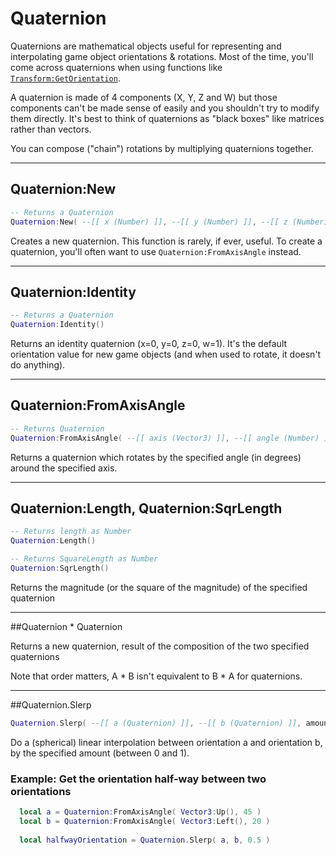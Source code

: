 # Quaternion

Quaternions are mathematical objects useful for representing and interpolating game object orientations & rotations. Most of the time, you'll come across quaternions when using functions like [```Transform:GetOrientation```](../Transform.md).

A quaternion is made of 4 components (X, Y, Z and W) but those components can't be made sense of easily and you shouldn't try to modify them directly. It's best to think of quaternions as "black boxes" like matrices rather than vectors.

You can compose ("chain") rotations by multiplying quaternions together.

----
## Quaternion:New

```lua
-- Returns a Quaternion
Quaternion:New( --[[ x (Number) ]], --[[ y (Number) ]], --[[ z (Number) ]], --[[ w (Number) ]] )
```
Creates a new quaternion. This function is rarely, if ever, useful. To create a quaternion, you'll often want to use ```Quaternion:FromAxisAngle``` instead.

----
## Quaternion:Identity
```lua
-- Returns a Quaternion
Quaternion:Identity()
```

Returns an identity quaternion (x=0, y=0, z=0, w=1). It's the default orientation value for new game objects (and when used to rotate, it doesn't do anything).

----
## Quaternion:FromAxisAngle

```lua
-- Returns Quaternion
Quaternion:FromAxisAngle( --[[ axis (Vector3) ]], --[[ angle (Number) ]] )
```

Returns a quaternion which rotates by the specified angle (in degrees) around the specified axis.

----
## Quaternion:Length, Quaternion:SqrLength

```lua
-- Returns length as Number
Quaternion:Length()

-- Returns SquareLength as Number
Quaternion:SqrLength()
```

Returns the magnitude (or the square of the magnitude) of the specified quaternion

----
##Quaternion * Quaternion

Returns a new quaternion, result of the composition of the two specified quaternions

Note that order matters, A * B isn't equivalent to B * A for quaternions.

----
##Quaternion.Slerp

```lua
​Quaternion.Slerp( --[[ a (Quaternion) ]], --[[ b (Quaternion) ]], amount (Number) )
```

Do a (spherical) linear interpolation between orientation a and orientation b, by the specified amount (between 0 and 1).

### Example: **Get the orientation half-way between two orientations**

```lua
  local a = Quaternion:FromAxisAngle( Vector3:Up(), 45 )
  local b = Quaternion:FromAxisAngle( Vector3:Left(), 20 )
  
  local halfwayOrientation = Quaternion.Slerp( a, b, 0.5 )
```